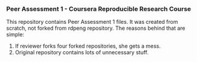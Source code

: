 ### Peer Assessment 1 - Coursera Reproducible Research Course
This repository contains Peer Assessment 1 files.
It was created from scratch, not forked from rdpeng repository. The reasons behind that are simple:  
1. If reviewer forks four forked repositories, she gets a mess.  
2. Original repository contains lots of unnecessary stuff.
